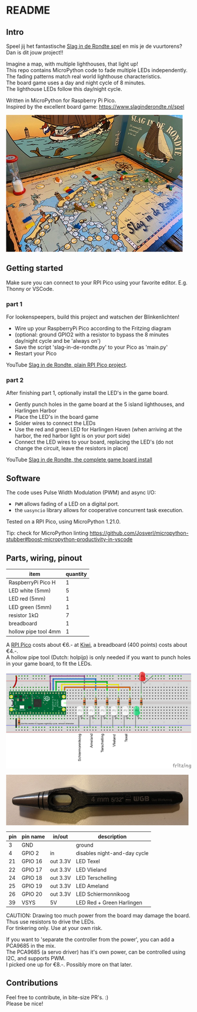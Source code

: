 # README

## Intro

Speel jij het fantastische [Slag in de Rondte spel](https://www.slaginderondte.nl/spel) en mis je de vuurtorens?  
Dan is dit jouw project!!

Imagine a map, with multiple lighthouses, that light up!  
This repo contains MicroPython code to fade multiple LEDs independently.  
The fading patterns match real world lighthouse characteristics.  
The board game uses a day and night cycle of 8 minutes.  
The lighthouse LEDs follow this day/night cycle.  

Written in MicroPython for Raspberry Pi Pico.  
Inspired by the excellent board game: <https://www.slaginderondte.nl/spel>

![Board game Slag in de Rondte](/img/SlagInDeRondte-bordspel-small.jpg)

## Getting started

Make sure you can connect to your RPI Pico using your favorite editor.
E.g. Thonny or VSCode.

### part 1

For lookenspeepers, build this project and watschen der Blinkenlichten!

- Wire up your RaspberryPi Pico according to the Fritzing diagram
- (optional: ground GPIO2 with a resistor to bypass the 8 minutes day/night cycle and be 'always on')
- Save the script 'slag-in-de-rondte.py' to your Pico as 'main.py'
- Restart your Pico

YouTube [Slag in de Rondte, plain RPI Pico project](https://youtu.be/appXGaQrQTM).

### part 2

After finishing part 1, optionally install the LED's in the game board.

- Gently punch holes in the game board at the 5 island lighthouses, and Harlingen Harbor
- Place the LED's in the board game
- Solder wires to connect the LEDs
- Use the red and green LED for Harlingen Haven
  (when arriving at the harbor, the red harbor light is on your port side)
- Connect the LED wires to your board, replacing the LED's
  (do not change the circuit, leave the resistors in place)

YouTube [Slag in de Rondte, the complete game board install](https://youtu.be/sG-JDIeeyXA)

## Software

The code uses Pulse Width Modulation (PWM) and async I/O:

- `PWM` allows fading of a LED on a digital port.
- the `uasyncio` library allows for cooperative concurrent task execution.

Tested on a RPI Pico, using MicroPython 1.21.0.

Tip: check for MicroPython linting
<https://github.com/Josverl/micropython-stubber#boost-micropython-productivity-in-vscode>

## Parts, wiring, pinout

| item                  | quantity |
| ---                   | ---      |
| RaspberryPi Pico H    | 1        |
| LED white (5mm)       | 5        |
| LED red   (5mm)       | 1        |
| LED green (5mm)       | 1        |
| resistor 1kΩ          | 7        |
| breadboard            | 1        |
| hollow pipe tool 4mm  | 1        |

A [RPI Pico](https://www.raspberrypi.com/documentation/microcontrollers/raspberry-pi-pico.html)
costs about €6.- at [Kiwi](https://www.kiwi-electronics.com/nl/raspberry-pi-pico-h-10939),
a breadboard (400 points) costs about €4.-.  
A hollow pipe tool (Dutch: holpijp) is only needed if you want to punch holes in your game board, to fit the LEDs.  

![Lighthouse LEDs](/img/lighthouse-leds-rpi-pico_bb.png)

![Hollow pipe tool](/img/holpijp.png)

| pin | pin name | in/out   | description                  |
| --- | ---      | ---      | ---                          |
|  3  | GND      |          | ground                       |
|  4  | GPIO 2   | in       | disables night-and-day cycle |
| 21  | GPIO 16  | out 3.3V | LED Texel                    |
| 22  | GPIO 17  | out 3.3V | LED Vlieland                 |
| 24  | GPIO 18  | out 3.3V | LED Terschelling             |
| 25  | GPIO 19  | out 3.3V | LED Ameland                  |
| 26  | GPIO 20  | out 3.3V | LED Schiermonnikoog          |
| 39  | VSYS     | 5V       | LED Red + Green Harlingen    |

CAUTION:
Drawing too much power from the board may damage the board.  
Thus use resistors to drive the LEDs.  
For tinkering only. Use at your own risk.

If you want to 'separate the controller from the power', you can add a PCA9685 in the mix.  
The PCA9685 (a servo driver) has it's own power, can be controlled using I2C, and supports PWM.  
I picked one up for €8.-. Possibly more on that later.

## Contributions

Feel free to contribute, in bite-size PR's. :)  
Please be nice!
